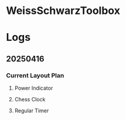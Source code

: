 # WeissSchwarzToolbox





# Logs
## 20250416
### Current Layout Plan

1. Power Indicator

2. Chess Clock

3. Regular Timer

